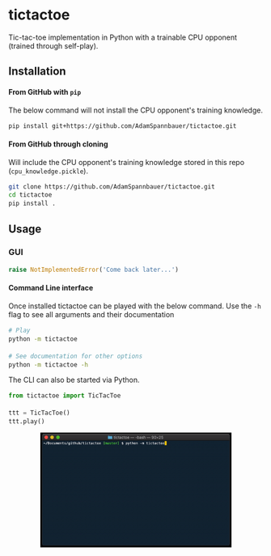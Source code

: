 # tictactoe

Tic-tac-toe implementation in Python with a trainable CPU opponent (trained through self-play).

## Installation

#### From GitHub with `pip`

The below command will not install the CPU opponent's training knowledge.

```bash
pip install git+https://github.com/AdamSpannbauer/tictactoe.git
```

#### From GitHub through cloning

Will include the CPU opponent's training knowledge stored in this repo (`cpu_knowledge.pickle`).

```bash
git clone https://github.com/AdamSpannbauer/tictactoe.git
cd tictactoe
pip install .
```



## Usage

### GUI

```python
raise NotImplementedError('Come back later...')
```

#### Command Line interface

Once installed tictactoe can be played with the below command.  Use the `-h` flag to see all arguments and their documentation

```bash
# Play
python -m tictactoe

# See documentation for other options
python -m tictactoe -h
```

The CLI can also be started via Python.

```python
from tictactoe import TicTacToe

ttt = TicTacToe()
ttt.play()
```



<p align='center'>
  <img src='readme/ttt_cli_demo.gif' width='75%'>
</p>


